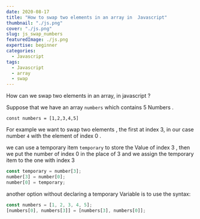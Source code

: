 ```yaml
---
date: 2020-08-17
title: "How to swap two elements in an array in  Javascript"
thumbnail: "./js.png"
cover: "./js.png"
slug: js_swap_numbers
featuredImage: ./js.png
expertise: beginner
categories:
  - Javascript
tags:
  - Javascript
  - array
  - swap
---
```


How can we swap two elements in an array, in javascript ?

Suppose that we have an array `numbers` which contains 5 Numbers .

`const numbers = [1,2,3,4,5]`

For example we want to swap two elements , the first at index 3, in our case number `4` with the element of index 0 .

we can use a temporary item `temporary` to store the Value of index 3 , then we put the number of index 0 in the place of 3 and we assign the temporary item to the one with index 3

```js
const temporary = number[3];
number[3] = number[0];
number[0] = temporary;
```

another option without declaring a temporary Variable is to use the syntax:

```js
const numbers = [1, 2, 3, 4, 5];
[numbers[0], numbers[3]] = [numbers[3], numbers[0]];
```
